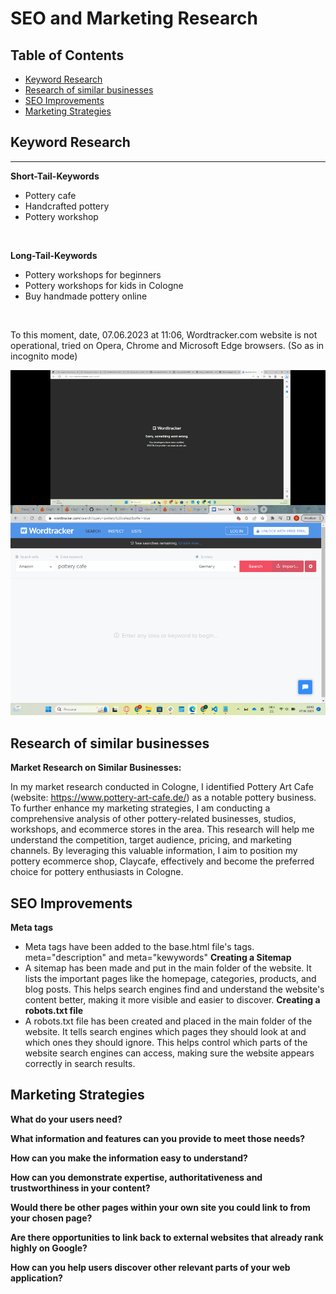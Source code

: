 # SEO and Marketing Research

## Table of Contents

- [Keyword Research](#keyword-research)
- [Research of similar businesses](#research-of-similar-businesses)
- [SEO Improvements](#seo-improvements)
- [Marketing Strategies](#marketing-strategies)

## Keyword Research
<hr>

**Short-Tail-Keywords**
- Pottery cafe
- Handcrafted pottery
- Pottery workshop

<br>

**Long-Tail-Keywords**
- Pottery workshops for beginners
- Pottery workshops for kids in Cologne
- Buy handmade pottery online

<br>

To this moment, date, 07.06.2023 at 11:06, Wordtracker.com website is not operational, tried on Opera, Chrome and Microsoft Edge browsers. (So as in incognito mode)

![Wordtracker-down](/media/readme/seo%20and%20marketing/wordtracker-down.png)

## Research of similar businesses

**Market Research on Similar Businesses:**

In my market research conducted in Cologne, I identified Pottery Art Cafe (website: https://www.pottery-art-cafe.de/) as a notable pottery business. To further enhance my marketing strategies, I am conducting a comprehensive analysis of other pottery-related businesses, studios, workshops, and ecommerce stores in the area. This research will help me understand the competition, target audience, pricing, and marketing channels. By leveraging this valuable information, I aim to position my pottery ecommerce shop, Claycafe, effectively and become the preferred choice for pottery enthusiasts in Cologne.

## SEO Improvements
**Meta tags**
- Meta tags have been added to the base.html file's tags. meta="description" and meta="kewywords"
**Creating a Sitemap**
- A sitemap has been made and put in the main folder of the website. It lists the important pages like the homepage, categories, products, and blog posts. This helps search engines find and understand the website's content better, making it more visible and easier to discover.
**Creating a robots.txt file**
- A robots.txt file has been created and placed in the main folder of the website. It tells search engines which pages they should look at and which ones they should ignore. This helps control which parts of the website search engines can access, making sure the website appears correctly in search results.

## Marketing Strategies

**What do your users need?**
<br>

**What information and features can you provide to meet those needs?**
<br>

**How can you make the information easy to understand?**
<br>

**How can you demonstrate expertise, authoritativeness and trustworthiness in your content?**
<br>

**Would there be other pages within your own site you could link to from your chosen page?**
<br>

**Are there opportunities to link back to external websites that already rank highly on Google?**
<br>

**How can you help users discover other relevant parts of your web application?**
<br>